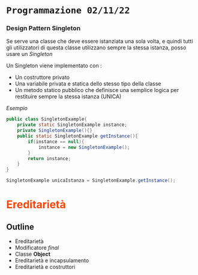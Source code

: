 # `Programmazione 02/11/22`

<!--
# <p style="color:OrangeRed">title_big</p>
## <p style="color:SpringGreen">(new)title</p> --->

### Design Pattern Singleton

Se serve una classe che deve essere istanziata una sola volta, e quindi tutti gli utilizzatori di questa classe utilizzano sempre la stessa istanza, posso usare un _Singleton_

Un Singleton viene implementato con :
+ Un costruttore privato
+ Una variabile privata e statica dello stesso tipo della classe
+ Un metodo statico pubblico che definisce una semplice logica per restituire sempre la stessa istanza (UNICA)

_Esempio_
```java
public class SingletonExample{
    private static SingletonExample instance;
    private SingletonExample(){}
    public static SingletonExample getInstance(){
        if(instance == null){
            instance = new SingletonExample();
        }
        return instance;
    }
}
```
```java
SingletonExample unicaIstanza = SingletonExample.getInstance();
```

# <p style="color:OrangeRed">Ereditarietà</p>
## Outline
+ Ereditarietà
+ Modificatore _final_
+ Classe __Object__
+ Ereditarietà e incapsulamento
+ Ereditarietà e costruttori